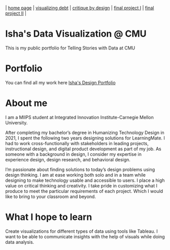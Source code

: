 | [home page](https://isha0807.github.io/Portfolio/) | [visualizing debt](visualizing-government-debt) | [critique by design](critique-by-design) | [final project I](final-project-part-one) | [final project II](final-project-part-two) |

# Isha's Data Visualization @ CMU
This is my public portfolio for Telling Stories with Data at CMU

# Portfolio
You can find all my work here [Isha's Design Portfolio](https://www.isharaghuvanshi.com/)

# About me
I am a MIIPS student at Integrated Innovation Institute-Carnegie Mellon University.

After completing my bachelor’s degree in Humanizing Technology Design in 2021, I spent the following two years designing solutions for LearningMate. I had to work cross-functionally with stakeholders in leading projects, instructional design, and digital product development as part of my job. As someone with a background in design, I consider my expertise in experience design, design research, and behavioral design.

I’m passionate about finding solutions to today’s design problems using design thinking. I am at ease working both solo and in a team while designing to make technology usable and accessible to users. I place a high value on critical thinking and creativity. I take pride in customizing what I produce to meet the particular requirements of each project. Which I would like to bring to your classroom and beyond.

# What I hope to learn
Create visualizations for different types of data using tools like Tableau. I want to be able to communicate insights with the help of visuals while doing data analysis.
